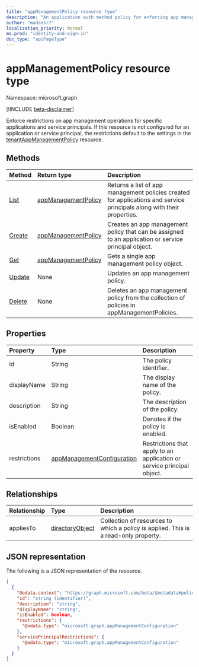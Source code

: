 ```yaml
---
title: "appManagementPolicy resource type"
description: "An application auth method policy for enforcing app management restrictions on specific application or service principals."
author: "madansr7"
localization_priority: Normal
ms.prod: "identity-and-sign-in"
doc_type: "apiPageType"
---
```


# appManagementPolicy resource type

Namespace: microsoft.graph

[!INCLUDE [beta-disclaimer](../../includes/beta-disclaimer.md)]

Enforce restrictions on app management operations for specific applications and service principals. If this resource is not configured for an application or service principal, the restrictions default to the settings in the [tenantAppManagementPolicy](tenantappmanagementpolicy.md) resource.

## Methods

| Method                                                         | Return type                                                                | Description                                                                                                            |
| :------------------------------------------------------------- | :------------------------------------------------------------------------- | :--------------------------------------------------------------------------------------------------------------------- |
| [List](../api/appManagementPolicy-list.md)      | [appManagementPolicy](../resources/appManagementPolicy.md) | Returns a list of app management policies created for applications and service principals along with their properties. |
| [Create](../api/appManagementPolicy-post.md)    | [appManagementPolicy](../resources/appManagementPolicy.md) | Creates an app management policy that can be assigned to an application or service principal object.                   |
| [Get](../api/appManagementPolicy-get.md)       | [appManagementPolicy](../resources/appManagementPolicy.md) | Gets a single app management policy object.                                                                            |
| [Update](../api/appManagementPolicy-update.md) | None                                                                       | Updates an app management policy.                                                                                      |
| [Delete](../api/appManagementPolicy-delete.md) | None                                                                       | Deletes an app management policy from the collection of policies in appManagementPolicies.                             |

## Properties

| Property     | Type                                                        | Description                                                            |
| :----------- | :---------------------------------------------------------- | :--------------------------------------------------------------------- |
| id           | String                                                      | The policy identifier.                                                 |
| displayName  | String                                                      | The display name of the policy.                                        |
| description  | String                                                      | The description of the policy.                                         |
| isEnabled    | Boolean                                                     | Denotes if the policy is enabled.                                      |
| restrictions | [appManagementConfiguration](appManagementConfiguration.md) | Restrictions that apply to an application or service principal object. |

## Relationships

| Relationship | Type                                  | Description                                                                         |
| :----------- | :------------------------------------ | :---------------------------------------------------------------------------------- |
| appliesTo    | [directoryObject](directoryobject.md) | Collection of resources to which a policy is applied. This is a read-only property. |

## JSON representation

The following is a JSON representation of the resource.

<!-- {
  "blockType": "resource",
  "keyProperty": "id",
  "@odata.type": "microsoft.graph.appManagementPolicy",
  "baseType": "microsoft.graph.policyBase",
  "openType": false
}
-->

```json
[
  {
    "@odata.context": "https://graph.microsoft.com/beta/$metadata#policies/appManagementPolicies",
    "id": "string (identifier)",
    "description": "string",
    "displayName": "string",
    "isEnabled": boolean,
    "restrictions": {
      "@odata.type": "microsoft.graph.appManagementConfiguration"
    },
    "servicePrincipalRestrictions": {
      "@odata.type": "microsoft.graph.appManagementConfiguration"
    }
  }
]
```
